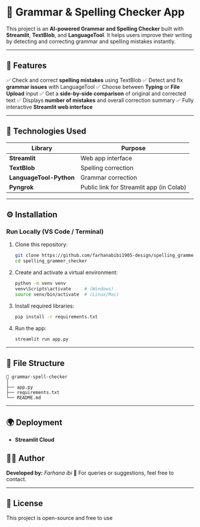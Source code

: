 # 📝 Grammar & Spelling Checker App

This project is an **AI-powered Grammar and Spelling Checker** built with **Streamlit**, **TextBlob**, and **LanguageTool**.
It helps users improve their writing by detecting and correcting grammar and spelling mistakes instantly.

---

## 🚀 Features

✅ Check and correct **spelling mistakes** using TextBlob 
✅ Detect and fix **grammar issues** with LanguageTool
✅ Choose between **Typing** or **File Upload** input
✅ Get a **side-by-side comparison** of original and corrected text
✅ Displays **number of mistakes** and overall correction summary
✅ Fully interactive **Streamlit web interface**

---

## 🧠 Technologies Used

| Library                 | Purpose                                  |
| ----------------------- | ---------------------------------------- |
| **Streamlit**           | Web app interface                        |
| **TextBlob**            | Spelling correction                      |
| **LanguageTool-Python** | Grammar correction                       |
| **Pyngrok**             | Public link for Streamlit app (in Colab) |

---

## ⚙️ Installation

###  Run Locally (VS Code / Terminal)

1. Clone this repository:

   ```bash
   git clone https://github.com/farhanabibi1905-design/spelling_grammer_checker.git
   cd spelling_grammer_checker
   ```
2. Create and activate a virtual environment:

   ```bash
   python -m venv venv
   venv\Scripts\activate     # (Windows)
   source venv/bin/activate  # (Linux/Mac)
   ```
3. Install required libraries:

   ```bash
   pip install -r requirements.txt
   ```
4. Run the app:

   ```bash
   streamlit run app.py
   ```

---

## 🧾 File Structure

```
📁 grammar-spell-checker
│
├── app.py                
├── requirements.txt      
└── README.md            
```

---

## 🌍 Deployment


* **Streamlit Cloud** 


## 👨‍💻 Author

**Developed by:** *Farhana ibi*
📧 For queries or suggestions, feel free to contact.

---

## 📜 License

This project is open-source and free to use 


